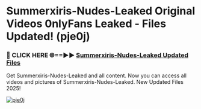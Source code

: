 # Summerxiris-Nudes-Leaked Original Videos 0nlyFans Leaked - Files Updated! (pje0j)

<h3>🔴 CLICK HERE 🌐==►► <a href="https://tinyurl.com/yc6ubb5a" rel="nofollow">Summerxiris-Nudes-Leaked Updated Files</a></h3>

Get Summerxiris-Nudes-Leaked and all content. Now you can access all videos and pictures of Summerxiris-Nudes-Leaked. New Updated Files 2025!

[![pje0j](https://i.imgur.com/7eu0CRL.gif)](https://tinyurl.com/yc6ubb5a)
